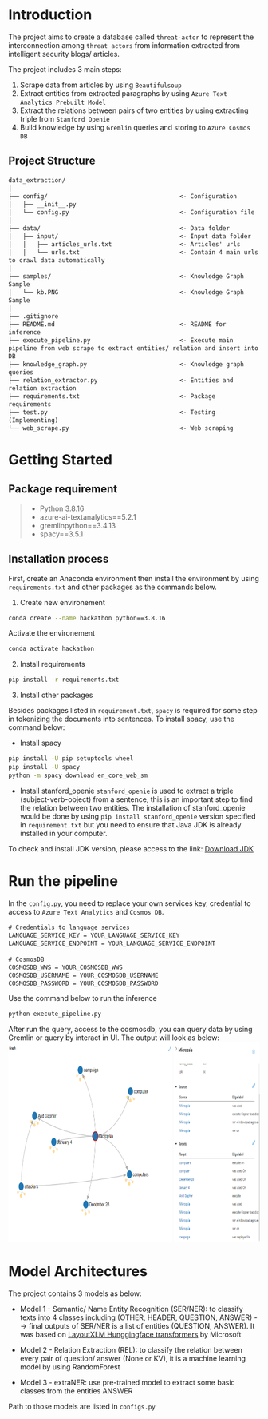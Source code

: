 # Introduction 
The project aims to create a database called `threat-actor` to represent the interconnection among `threat actors` from information extracted from intelligent security blogs/ articles.

The project includes 3 main steps:
1. Scrape data from articles by using `Beautifulsoup`
2. Extract entities from extracted paragraphs by using `Azure Text Analytics Prebuilt Model`
3. Extract the relations between pairs of two entities by using extracting triple from `Stanford Openie`
4. Build knowledge by using `Gremlin` queries and storing to `Azure Cosmos DB`

Project Structure
---------------------------------
```text
data_extraction/
│
├── config/                                     <- Configuration
│   ├── __init__.py
│   └── config.py                               <- Configuration file
│
├── data/                                       <- Data folder
│   ├── input/                                  <- Input data folder
│   │   ├── articles_urls.txt                   <- Articles' urls
│   │   └── urls.txt                            <- Contain 4 main urls to crawl data automatically
│
├── samples/                                    <- Knowledge Graph Sample
│   └── kb.PNG                                  <- Knowledge Graph Sample
│
├── .gitignore
├── README.md                                   <- README for inference
├── execute_pipeline.py                         <- Execute main pipeline from web scrape to extract entities/ relation and insert into DB
├── knowledge_graph.py                          <- Knowledge graph queries
├── relation_extractor.py                       <- Entities and relation extraction
├── requirements.txt                            <- Package requirements
├── test.py                                     <- Testing (Implementing)
└── web_scrape.py                               <- Web scraping
```

# Getting Started

## Package requirement
>- Python 3.8.16
>- azure-ai-textanalytics==5.2.1
>- gremlinpython==3.4.13
>- spacy==3.5.1

## Installation process
First, create an Anaconda environment then install the environment by using `requirements.txt` and other packages as the commands below.

1. Create new environement
```bash
conda create --name hackathon python==3.8.16
```
Activate the environement
```bash
conda activate hackathon
```
2. Install requirements
```bash
pip install -r requirements.txt
```
3. Install other packages

Besides packages listed in `requirement.txt`, `spacy` is required for some step in tokenizing the documents into sentences. To install spacy, use the command below:

* Install spacy
```bash
pip install -U pip setuptools wheel
pip install -U spacy
python -m spacy download en_core_web_sm
```
* Install stanford_openie
`stanford_openie` is used to extract a triple (subject-verb-object) from a sentence, this is an important step to find the relation between two entities. The installation of stanford_openie would be done by using `pip install stanford_openie` version specified in `requirement.txt` but you need to ensure that Java JDK is already installed in your computer.

To check and install JDK version, please access to the link: [Download JDK](https://www.oracle.com/java/technologies/downloads/)

# Run the pipeline
In the `config.py`, you need to replace your own services key, credential to access to `Azure Text Analytics` and `Cosmos DB`.

```
# Credentials to language services
LANGUAGE_SERVICE_KEY = YOUR_LANGUAGE_SERVICE_KEY
LANGUAGE_SERVICE_ENDPOINT = YOUR_LANGUAGE_SERVICE_ENDPOINT

# CosmosDB
COSMOSDB_WWS = YOUR_COSMOSDB_WWS
COSMOSDB_USERNAME = YOUR_COSMOSDB_USERNAME
COSMOSDB_PASSWORD = YOUR_COSMOSDB_PASSWORD
```

Use the command below to run the inference
```bash
python execute_pipeline.py
```

After run the query, access to the cosmosdb, you can query data by using Gremlin or query by interact in UI. The output will look as below:
<img src="samples/kb.png" width="800" height="400">

# Model Architectures
The project contains 3 models as below:
- Model 1 - Semantic/ Name Entity Recognition (SER/NER): to classify texts into 4 classes including (OTHER, HEADER, QUESTION, ANSWER) --> final outputs of SER/NER is a list of entities (QUESTION, ANSWER). It was based on [LayoutXLM Hunggingface transformers](https://huggingface.co/docs/transformers/model_doc/layoutxlm) by Microsoft 

- Model 2 - Relation Extraction (REL): to classify the relation between every pair of question/ answer (None or KV), it is a machine learning model by using RandomForest

- Model 3 - extraNER: use pre-trained model to extract some basic classes from the entities ANSWER

Path to those models are listed in `configs.py`

